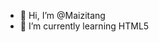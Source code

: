 - 👋 Hi, I’m @Maizitang
- 🌱 I’m currently learning HTML5

<!---
Maizitang/Maizitang is a ✨ special ✨ repository because its `README.md` (this file) appears on your GitHub profile.
You can click the Preview link to take a look at your changes.
--->
